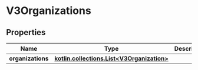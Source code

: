 
# V3Organizations

## Properties
Name | Type | Description | Notes
------------ | ------------- | ------------- | -------------
**organizations** | [**kotlin.collections.List&lt;V3Organization&gt;**](V3Organization.md) |  |  [optional]



